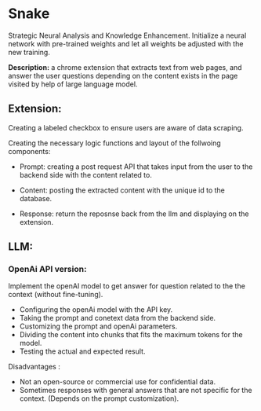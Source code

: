 # Snake
Strategic Neural Analysis and Knowledge Enhancement. 
Initialize a neural network with pre-trained weights and let all weights be adjusted with the new training.

**Description:** 
a chrome extension that extracts text from web pages, and answer the user questions depending on the content exists in the page visited by help of large language model.


## Extension:

Creating a labeled checkbox to ensure users are aware of data scraping.

Creating the necessary logic functions and layout of the follwoing components:

- Prompt: creating a post request API that takes input from the user to the backend side with the content related to.

- Content: posting the extracted content with the unique id to the database.

- Response: return the reposnse back from the llm and displaying on the extension. 


## LLM:

### OpenAi API version:
Implement the openAI model to get answer for question related to the the context (without fine-tuning).
- Configuring the openAi model with the API key.
- Taking the prompt and conetext data from the backend side.
- Customizing the prompt and openAi parameters.
- Dividing the content into chunks that fits the maximum tokens for the model.
- Testing the actual and expected result.

Disadvantages : 
- Not an open-source or commercial use for confidential data.
- Sometimes responses with general answers that are not specific for the context. (Depends on the prompt customization).


